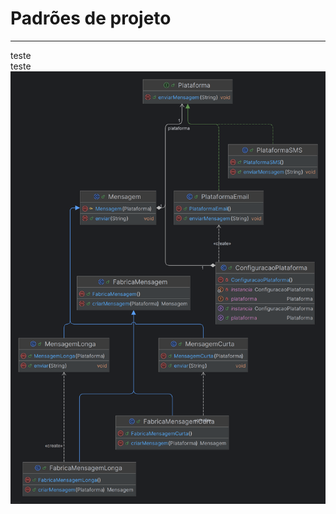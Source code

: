 # Padrões de projeto
 ___
teste<br />teste
![diagrama_exercicio01.png](diagramas/diagrama_exercicio01.png)